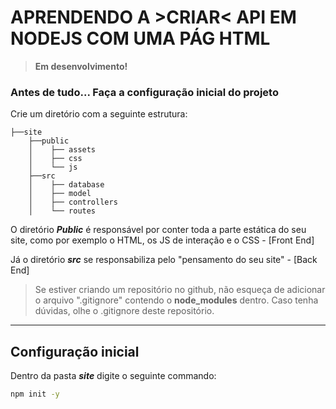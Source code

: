 # APRENDENDO A >CRIAR< API EM NODEJS COM UMA PÁG HTML

> **Em desenvolvimento!**

### Antes de tudo... Faça a configuração inicial do projeto

Crie um diretório com a seguinte estrutura:
```
├──site
    ├──public
    │    ├── assets
    │    ├── css
    │    └── js
    ├──src
    │    ├── database
    │    ├── model
    │    ├── controllers
    │    └── routes
```

O diretório ***Public*** é responsável por conter toda a parte estática do seu site, como por exemplo o HTML, os JS de interação e o CSS - [Front End]

Já o diretório ***src*** se responsabiliza pelo "pensamento do seu site" - [Back End]

> Se estiver criando um repositório no github, não esqueça de adicionar o arquivo ".gitignore" contendo o **node_modules** dentro. Caso tenha dúvidas, olhe o .gitignore deste repositório.

---

## Configuração inicial

Dentro da pasta ***site*** digite o seguinte commando:
```bash
npm init -y
```